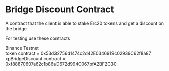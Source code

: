 # Bridge Discount Contract

A contract that the client is able to stake Erc20 tokens and get a discount on the bridge <br />

For testing use these contracts<br />

Binance Testnet <br />
token contract = 0x53d32756d1474c2d42E0346919c02939C62f8a87 <br />
xpBridgeDiscount contract = 0xf88870607a62c1b86aD672d994C067bfA2BF2C30
